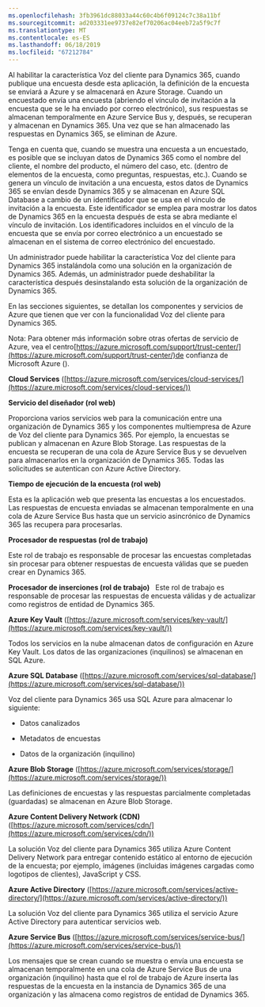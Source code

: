 ```yaml
---
ms.openlocfilehash: 3fb3961dc88033a44c60c4b6f09124c7c38a11bf
ms.sourcegitcommit: ad203331ee9737e82ef70206ac04eeb72a5f9c7f
ms.translationtype: MT
ms.contentlocale: es-ES
ms.lasthandoff: 06/18/2019
ms.locfileid: "67212784"
---
```

Al habilitar la característica Voz del cliente para Dynamics 365, cuando publique una encuesta desde esta aplicación, la definición de la encuesta se enviará a Azure y se almacenará en Azure Storage. Cuando un encuestado envía una encuesta (abriendo el vínculo de invitación a la encuesta que se le ha enviado por correo electrónico), sus respuestas se almacenan temporalmente en Azure Service Bus y, después, se recuperan y almacenan en Dynamics 365. Una vez que se han almacenado las respuestas en Dynamics 365, se eliminan de Azure.  
  
 Tenga en cuenta que, cuando se muestra una encuesta a un encuestado, es posible que se incluyan datos de Dynamics 365 como el nombre del cliente, el nombre del producto, el número del caso, etc. (dentro de elementos de la encuesta, como preguntas, respuestas, etc.). Cuando se genera un vínculo de invitación a una encuesta, estos datos de Dynamics 365 se envían desde Dynamics 365 y se almacenan en Azure SQL Database a cambio de un identificador que se usa en el vínculo de invitación a la encuesta. Este identificador se emplea para mostrar los datos de Dynamics 365 en la encuesta después de esta se abra mediante el vínculo de invitación. Los identificadores incluidos en el vínculo de la encuesta que se envía por correo electrónico a un encuestado se almacenan en el sistema de correo electrónico del encuestado.  
  
 Un administrador puede habilitar la característica Voz del cliente para Dynamics 365 instalándola como una solución en la organización de Dynamics 365. Además, un administrador puede deshabilitar la característica después desinstalando esta solución de la organización de Dynamics 365.  
  
 En las secciones siguientes, se detallan los componentes y servicios de Azure que tienen que ver con la funcionalidad Voz del cliente para Dynamics 365.  
  
 Nota: Para obtener más información sobre otras ofertas de servicio de Azure, vea el centro[https://azure.microsoft.com/support/trust-center/](https://azure.microsoft.com/support/trust-center/)de confianza de Microsoft Azure ().  
  
 **Cloud Services** ([https://azure.microsoft.com/services/cloud-services/](https://azure.microsoft.com/services/cloud-services/))  
  
 **Servicio del diseñador (rol web)**  
  
 Proporciona varios servicios web para la comunicación entre una organización de Dynamics 365 y los componentes multiempresa de Azure de Voz del cliente para Dynamics 365.  Por ejemplo, la encuestas se publican y almacenan en Azure Blob Storage.  Las respuestas de la encuesta se recuperan de una cola de Azure Service Bus y se devuelven para almacenarlos en la organización de Dynamics 365.  Todas las solicitudes se autentican con Azure Active Directory.  
  
 **Tiempo de ejecución de la encuesta (rol web)**  
  
 Esta es la aplicación web que presenta las encuestas a los encuestados.  Las respuestas de encuesta enviadas se almacenan temporalmente en una cola de Azure Service Bus hasta que un servicio asincrónico de Dynamics 365 las recupera para procesarlas.  
  
 **Procesador de respuestas (rol de trabajo)**  
  
 Este rol de trabajo es responsable de procesar las encuestas completadas sin procesar para obtener respuestas de encuesta válidas que se pueden crear en Dynamics 365.  
  
 **Procesador de inserciones (rol de trabajo)**   Este rol de trabajo es responsable de procesar las respuestas de encuesta válidas y de actualizar como registros de entidad de Dynamics 365. 
 
 **Azure Key Vault** ([https://azure.microsoft.com/services/key-vault/](https://azure.microsoft.com/services/key-vault/))  
  
 Todos los servicios en la nube almacenan datos de configuración en Azure Key Vault.  Los datos de las organizaciones (inquilinos) se almacenan en SQL Azure.  
  
 **Azure SQL Database** ([https://azure.microsoft.com/services/sql-database/](https://azure.microsoft.com/services/sql-database/))  
  
 Voz del cliente para Dynamics 365 usa SQL Azure para almacenar lo siguiente:  
  
-   Datos canalizados  
  
-   Metadatos de encuestas  
  
-   Datos de la organización (inquilino)  
  
 **Azure Blob Storage** ([https://azure.microsoft.com/services/storage/](https://azure.microsoft.com/services/storage/))  
  
 Las definiciones de encuestas y las respuestas parcialmente completadas (guardadas) se almacenan en Azure Blob Storage.  
  
 **Azure Content Delivery Network (CDN)** ([https://azure.microsoft.com/services/cdn/](https://azure.microsoft.com/services/cdn/))  
  
 La solución Voz del cliente para Dynamics 365 utiliza Azure Content Delivery Network para entregar contenido estático al entorno de ejecución de la encuesta; por ejemplo, imágenes (incluidas imágenes cargadas como logotipos de clientes), JavaScript y CSS.  
  
 **Azure Active Directory** ([https://azure.microsoft.com/services/active-directory/](https://azure.microsoft.com/services/active-directory/))  
  
 La solución Voz del cliente para Dynamics 365 utiliza el servicio Azure Active Directory para autenticar servicios web.  
  
 **Azure Service Bus** ([https://azure.microsoft.com/services/service-bus/](https://azure.microsoft.com/services/service-bus/))  
  
 Los mensajes que se crean cuando se muestra o envía una encuesta se almacenan temporalmente en una cola de Azure Service Bus de una organización (inquilino) hasta que el rol de trabajo de Azure inserta las respuestas de la encuesta en la instancia de Dynamics 365 de una organización y las almacena como registros de entidad de Dynamics 365.
